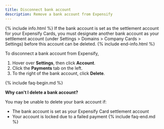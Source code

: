 ```yaml
---
title: Disconnect bank account
description: Remove a bank account from Expensify
---
```

<div id="expensify-classic" markdown="1">

{% include info.html %}
If the bank account is set as the settlement account for your Expensify Cards, you must designate another bank account as your settlement account (under Settings > Domains > Company Cards > Settings) before this account can be deleted.
{% include end-info.html %}

To disconnect a bank account from Expensify,

1. Hover over **Settings**, then click **Account**. 
2. Click the **Payments** tab on the left.
3. To the right of the bank account, click **Delete**. 

{% include faq-begin.md %}

**Why can't I delete a bank account?**

You may be unable to delete your bank account if:
- The bank account is set as your Expensify Card settlement account
- Your account is locked due to a failed payment
{% include faq-end.md %}

</div>
